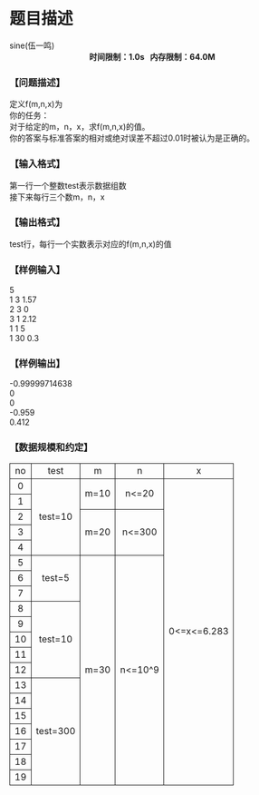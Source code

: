 # 题目描述


<meta http-equiv="Content-Type" content="text/html; charset=utf-8"/>
<link type="text/css" href="../../css/Tsinsen2011.css" rel="stylesheet"/>
<div class="probtitle" id="ptit">
sine(伍一鸣)
</div>
<div style="text-align:center;font-size:14px;font-weight:bold;vertical-align:middle;" id="pres">
时间限制：1.0s   内存限制：64.0M
</div>
<div id="psrc" style="margin-top:20px;">
</div>
<div id="pcont" style="margin-top:20px;">
<h3>
【问题描述】
</h3>
<div class="pdcont">
定义f(m,n,x)为<br/>
<img src="/upload/image/20141106/20141106072103_34780.png" alt=""/>你的任务：<br/>
对于给定的m，n，x，求f(m,n,x)的值。<br/>
你的答案与标准答案的相对或绝对误差不超过0.01时被认为是正确的。<br/>
</div>
<h3>
【输入格式】
</h3>
<div class="pdcont">
第一行一个整数test表示数据组数<br/>
接下来每行三个数m，n，x<br/>
</div>
<h3>
【输出格式】
</h3>
<div class="pdcont">
test行，每行一个实数表示对应的f(m,n,x)的值<br/>
</div>
<h3>
【样例输入】
</h3>
<div class="pddata">
5<br/>
1 3 1.57<br/>
2 3 0<br/>
3 1 2.12<br/>
1 1 5<br/>
1 30 0.3<br/>
</div>
<h3>
【样例输出】
</h3>
<div class="pddata">
-0.99999714638<br/>
0<br/>
0<br/>
-0.959<br/>
0.412<br/>
</div>
<h3>
【数据规模和约定】
</h3>
<div class="pdcont">
<table style="border-collapse:collapse;border:medium none;" align="center" cellpadding="2px" cellspacing="0">
<tbody>
<tr style="border:1pt solid;" align="center">
<td style="border:1pt solid;">
no
</td>
<td style="border:1pt solid;">
test
</td>
<td style="border:1pt solid;">
m
</td>
<td style="border:1pt solid;">
n
</td>
<td style="border:1pt solid;">
x
</td>
</tr>
<tr style="border:1pt solid;" align="center">
<td style="border:1pt solid;">
0
</td>
<td rowspan="5" style="border:1pt solid;">
test=10
</td>
<td rowspan="2" style="border:1pt solid;">
m=10
</td>
<td rowspan="2" style="border:1pt solid;">
n&lt;=20
</td>
<td rowspan="20" style="border:1pt solid;">
0&lt;=x&lt;=6.283
</td>
</tr>
<tr style="border:1pt solid;" align="center">
<td style="border:1pt solid;">
1
</td>
</tr>
<tr style="border:1pt solid;" align="center">
<td style="border:1pt solid;">
2
</td>
<td rowspan="3" style="border:1pt solid;">
m=20
</td>
<td rowspan="3" style="border:1pt solid;">
n&lt;=300
</td>
</tr>
<tr style="border:1pt solid;" align="center">
<td style="border:1pt solid;">
3
</td>
</tr>
<tr style="border:1pt solid;" align="center">
<td style="border:1pt solid;">
4
</td>
</tr>
<tr style="border:1pt solid;" align="center">
<td style="border:1pt solid;">
5
</td>
<td rowspan="3" style="border:1pt solid;">
test=5
</td>
<td rowspan="15" style="border:1pt solid;">
m=30
</td>
<td rowspan="15" style="border:1pt solid;">
n&lt;=10^9
</td>
</tr>
<tr style="border:1pt solid;" align="center">
<td style="border:1pt solid;">
6
</td>
</tr>
<tr style="border:1pt solid;" align="center">
<td style="border:1pt solid;">
7
</td>
</tr>
<tr style="border:1pt solid;" align="center">
<td style="border:1pt solid;">
8
</td>
<td rowspan="5" style="border:1pt solid;">
test=10
</td>
</tr>
<tr style="border:1pt solid;" align="center">
<td style="border:1pt solid;">
9
</td>
</tr>
<tr style="border:1pt solid;" align="center">
<td style="border:1pt solid;">
10
</td>
</tr>
<tr style="border:1pt solid;" align="center">
<td style="border:1pt solid;">
11
</td>
</tr>
<tr style="border:1pt solid;" align="center">
<td style="border:1pt solid;">
12
</td>
</tr>
<tr style="border:1pt solid;" align="center">
<td style="border:1pt solid;">
13
</td>
<td rowspan="7" style="border:1pt solid;">
test=300
</td>
</tr>
<tr style="border:1pt solid;" align="center">
<td style="border:1pt solid;">
14
</td>
</tr>
<tr style="border:1pt solid;" align="center">
<td style="border:1pt solid;">
15
</td>
</tr>
<tr style="border:1pt solid;" align="center">
<td style="border:1pt solid;">
16
</td>
</tr>
<tr style="border:1pt solid;" align="center">
<td style="border:1pt solid;">
17
</td>
</tr>
<tr style="border:1pt solid;" align="center">
<td style="border:1pt solid;">
18
</td>
</tr>
<tr style="border:1pt solid;" align="center">
<td style="border:1pt solid;">
19
</td>
</tr>
</tbody>
</table>
</div>
</div>
